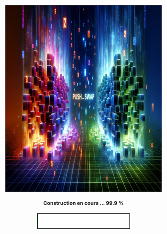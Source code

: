 <div align="center">
  <img height="600" src="https://raw.githubusercontent.com/Kurama77190/PUSH_SWAP/main/img/LOGO%20PUSH_SWAP.jpg"  />
</div>

###

<h3 align="center">Construction en cours ... 99.9 %</h3>

###

<div align="center">
  <img height="" src="https://raw.githubusercontent.com/Kurama77190/PUSH_SWAP/main/img/loading_bar.gif"  />
</div>

###

